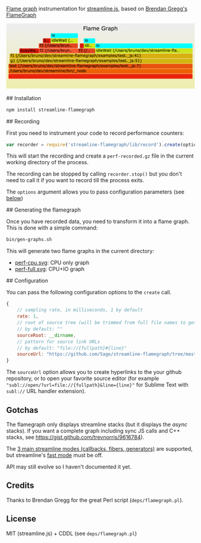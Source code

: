 [Flame graph](http://www.brendangregg.com/FlameGraphs/cpuflamegraphs.html) instrumentation for [streamline.js](https://github.com/Sage/streamlinejs), based on [Brendan Gregg's FlameGraph](https://github.com/brendangregg/FlameGraph)

![](examples/perf-full.png?raw=true)

<a name="installation"/>
## Installation

``` sh
npm install streamline-flamegraph
```

<a name="recording"/>
## Recording

First you need to instrument your code to record performance counters:

``` javascript
var recorder = require('streamline-flamegraph/lib/record').create(options).run();
```

This will start the recording and create a `perf-recorded.gz` file in the current working directory of the process.

The recording can be stopped by calling `recorder.stop()` but you don't need to call it if you want to record till the process exits.

The `options` argument allows you to pass configuration parameters (see [below](#configuration))

<a name="gen-graph"/>
## Generating the flamegraph

Once you have recorded data, you need to transform it into a flame graph. This is done with a simple command:

```sh
bin/gen-graphs.sh
```

This will generate two flame graphs in the current directory:

* [perf-cpu.svg](examples/perf-cpu.png?raw=true): CPU only graph
* [perf-full.svg](examples/perf-full.png?raw=true): CPU+IO graph

<a name="configuration"/>
## Configuration

You can pass the following configuration options to the `create` call.

``` javascript
{
	// sampling rate, in milliseconds, 1 by default
	rate: 1,
	// root of source tree (will be trimmed from full file names to get relative paths)
	// by default: ""
	sourceRoot: __dirname,
	// pattern for source link URLs
	// by default: "file://{fullpath}#{line}"
	sourceUrl: "https://github.com/Sage/streamline-flamegraph/tree/master/{relpath}#L{line}",
}
```

The `sourceUrl` option allows you to create hyperlinks to the your github repository, or to open your favorite source editor (for example `"subl://open/?url=file://{fullpath}&line={line}"` for Sublime Text with `subl://` URL handler extension).

## Gotchas

The flamegraph only displays streamline stacks (but it displays the _async_ stacks). If you want a complete graph including sync JS calls and C++ stacks, see https://gist.github.com/trevnorris/9616784).

The [3 main streamline modes (callbacks, fibers, generators)](https://github.com/Sage/streamlinejs#generation-options) are supported, but streamline's [fast mode](https://github.com/Sage/streamlinejs#fast-mode) must be off.

API may still evolve so I haven't documented it yet.


## Credits

Thanks to Brendan Gregg for the great Perl script (`deps/flamegraph.pl`).

## License

MIT (streamline.js) + CDDL (see `deps/flamegraph.pl`)
